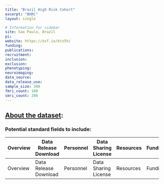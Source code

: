 ```yaml
---
title: "Brazil High Risk Cohort"
excerpt: "BHRC"
layout: single

# Information for sidebar
site: Sao Paulo, Brazil
pi:
website: https://osf.io/ktz5h/
funding:
publications:
recruitment:
inclusion:
exclusion:
phenotyping:
neuroimaging:
data_source:
data_release_use:
sample_size: 300
fmri_count: 100
smri_count: 200
---
```


## [About the dataset](https://osf.io/ktz5h/):

### Potential standard fields to include:

| Overview | Data Release Download | Personnel |  Data Sharing License | Resources | Funding |
| ------------- | ---------- | ------- |------------- | ---------- | ------- |
| Overview | Data Release Download | Personnel |  Data Sharing License | Resources | Funding |
